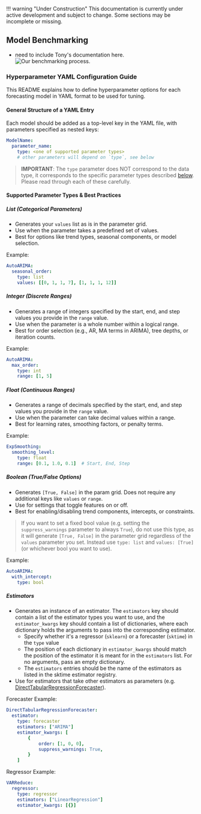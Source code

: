 !!! warning "Under Construction"
    This documentation is currently under active development and subject to change.
    Some sections may be incomplete or missing.
## Model Benchmarking <a id="model-benchmarking"></a>

- need to include Tony's documentation here.
![Our benchmarking process.](../_images/benchmark-flowchart.png)

### Hyperparameter YAML Configuration Guide

This README explains how to define hyperparameter options for each forecasting model in YAML format to be used for tuning.

#### General Structure of a YAML Entry

Each model should be added as a top-level key in the YAML file, with parameters specified as nested keys:

```yaml
ModelName:
  parameter_name:
    type: <one of supported parameter types>
    # other parameters will depend on `type`, see below
```

> **IMPORTANT**: The `type` parameter does NOT correspond to the data type, it corresponds to the specific parameter types described [below](#supported-parameter-types--best-practices). Please read through each of these carefully.

#### Supported Parameter Types & Best Practices

##### List (Categorical Parameters)
- Generates your `values` list as is in the parameter grid.
- Use when the parameter takes a predefined set of values.
- Best for options like trend types, seasonal components, or model selection.

Example:
```yaml
AutoARIMA:
  seasonal_order:
    type: list
    values: [[0, 1, 1, 7], [1, 1, 1, 12]]
```

##### Integer (Discrete Ranges)
- Generates a range of integers specified by the start, end, and step values you provide in the `range` value.
- Use when the parameter is a whole number within a logical range.
- Best for order selection (e.g., AR, MA terms in ARIMA), tree depths, or iteration counts.

Example:
```yaml
AutoARIMA:
  max_order:
    type: int
    range: [1, 5]
```

##### Float (Continuous Ranges)
- Generates a range of decimals specified by the start, end, and step values you provide in the `range` value.
- Use when the parameter can take decimal values within a range.
- Best for learning rates, smoothing factors, or penalty terms.

Example:
```yaml
ExpSmoothing:
  smoothing_level:
    type: float
    range: [0.1, 1.0, 0.1]  # Start, End, Step
```

##### Boolean (True/False Options)
- Generates `[True, False]` in the param grid. Does not require any additional keys like `values` or `range`.
- Use for settings that toggle features on or off.
- Best for enabling/disabling trend components, intercepts, or constraints.

> If you want to set a fixed bool value (e.g. setting the `suppress_warnings` parameter to always `True`), do not use this type, as it will generate `[True, False]` in the parameter grid regardless of the `values` parameter you set. Instead use `type: list` and `values: [True]` (or whichever bool you want to use).

Example:
```yaml
AutoARIMA:
  with_intercept:
    type: bool
```

##### Estimators
- Generates an instance of an estimator. The `estimators` key should contain a list of the estimator types you want to use, and the `estimator_kwargs` key should contain a list of dictionaries, where each dictionary holds the arguments to pass into the corresponding estimator.
  - Specify whether it's a regressor (`sklearn`) or a forecaster (`sktime`) in the `type` value
  - The position of each dictionary in `estimator_kwargs` should match the position of the estimator it is meant for in the `estimators` list. For no arguments, pass an empty dictionary.
  - The `estimators` entries should be the name of the estimators as listed in the sktime estimator registry.
- Use for estimators that take other estimators as parameters (e.g. [DirectTabularRegressionForecaster](https://www.sktime.net/en/latest/api_reference/auto_generated/sktime.forecasting.compose.DirectTabularRegressionForecaster.html)).

Forecaster Example:
```yaml
DirectTabularRegressionForecaster:
  estimator:
    type: forecaster
    estimators: ["ARIMA"]
    estimator_kwargs: [
        {
            order: [1, 0, 0],
            suppress_warnings: True,
        }
    ]
```

Regressor Example:
```yaml
VARReduce:
  regressor:
    type: regressor
    estimators: ["LinearRegression"]
    estimator_kwargs: [{}]
```

